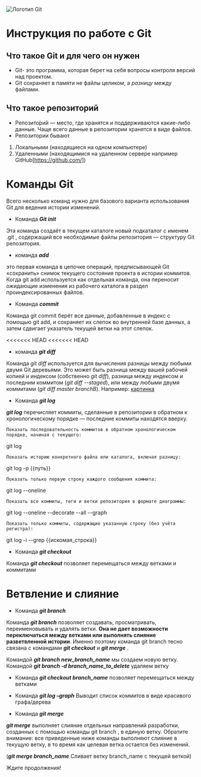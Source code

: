 ![Логотип Git](https://cdn.mgig.fr/2022/06/mg-45097815-w1500-w828-w1300.jpg)
# Инструкция по работе с Git
## Что такое Git и для чего он нужен

* Git- это программа, которая берет на себя вопросы контроля версий над проектом.
* Git сохраняет в памяти не файлы целиком, а _разницу_ между файлами.

## Что такое репозиторий

* Репозито́рий — место, где хранятся и поддерживаются какие-либо данные. Чаще всего данные в репозитории хранятся в виде файлов.
* Репозитории бывают
1. Локальными (находящиеся на одном компьютере)
2. Удаленными (находящимися на удаленном сервере например GitHub[https://github.com/])

# Команды Git

Всего несколько команд нужно для базового варианта использования Git для ведения истории изменений.
* Команда __*Git init*__

Эта команда создаёт в текущем каталоге новый подкаталог с именем .git , содержащий все необходимые файлы репозитория — структуру Git репозитория.

* команда __*add*__

это первая команда в цепочке операций, предписывающей Git «сохранить» снимок текущего состояния проекта в истории коммитов. Когда git add используется как отдельная команда, она переносит ожидающие изменения из рабочего каталога в раздел проиндексированных файлов.

* Команда __*commit*__

Команда git commit берёт все данные, добавленные в индекс с помощью git add, и сохраняет их слепок во внутренней базе данных, а затем сдвигает указатель текущей ветки на этот слепок.

<<<<<<< HEAD
<<<<<<< HEAD
* команда __*git diff*__

Команда _git diff_ используется для вычисления разницы между любыми двумя Git деревьями. Это может быть разница между вашей рабочей копией и индексом (собственно _git diff_), разница между индексом и последним коммитом (_git diff --staged_), или между любыми двумя коммитами (_git diff master branchB_).
Например: [картинка](https://www.google.com/imgres?imgurl=https%3A%2F%2Fmarklodato.github.io%2Fvisual-git-guide%2Fdiff.svg.png&imgrefurl=https%3A%2F%2Fmarklodato.github.io%2Fvisual-git-guide%2Findex-ru.html%3Fno-svg&tbnid=6q7C97cnzJ9S4M&vet=12ahUKEwizuNu8uoH8AhWol4sKHb5YA94QMygHegUIARDCAQ..i&docid=UAmqtQtPgrtySM&w=831&h=485&q=%D0%BA%D0%BE%D0%BC%D0%B0%D0%BD%D0%B4%D0%B0%20git%20diff&ved=2ahUKEwizuNu8uoH8AhWol4sKHb5YA94QMygHegUIARDCAQ)

*  Команда __*git log*__

__*git log*__ перечисляет коммиты, сделанные в репозитории в обратном к хронологическому порядке — последние коммиты находятся вверху.

    Показать последовательность коммитов в обратном хронологическом порядке, начиная с текущего:

git log

    Показать историю конкретного файла или каталога, включая разницу:

git log -p {{путь}}

    Показать только первую строку каждого сообщения коммита:

git log --oneline

    Показать все коммиты, теги и ветки репозитория в формате диаграммы:

git log --oneline --decorate --all --graph

    Показать только коммиты, содержащие указанную строку (без учёта регистра):

git log -i --grep {{искомая_строка}}

* Команда __*git checkout*__

Команда __*git checkout*__ позволяет перемещаться между ветками и коммитами

# Ветвление и слияние
* Команда __*git branch*__

Команда __*git branch*__ позволяет создавать, просматривать, переименовывать и удалять ветки. **Она не дает возможности переключаться между ветками или выполнять слияние разветвленной истории**. Именно поэтому команда git branch тесно связана с командами __*git checkout*__ и __*git merge*__ .

Командой __*git branch new_branch_name*__ мы создаем новую ветку.
Командой __*git branch -d branch_name_to_delete*__  удаляем ветку
* Команда __*git checkout branch_name*__ позволяет перемещаться между ветками
* Команда __*git log –graph*__ Выводит список коммитов в виде красивого графа/дерева

* Команда __*git merge*__

__*git merge*__ выполняет слияние отдельных направлений разработки, созданных с помощью команды git branch , в единую ветку. Обратите внимание: все приведенные ниже команды выполняют слияние в текущую ветку, в то время как целевая ветка остается без изменений.

(_**git merge branch_name**_ Сливает ветку branch_name с текущей веткой)

Ждите продолжения!
